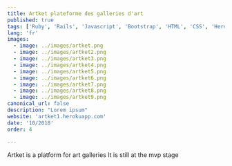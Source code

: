 ```yaml
---
title: Artket plateforme des galleries d'art
published: true
tags: ['Ruby', 'Rails', 'Javascript', 'Bootstrap', 'HTML', 'CSS', 'Heroku', 'Postgres']
lang: 'fr'
images:
  - image: ../images/artket.png
  - image: ../images/artket2.png
  - image: ../images/artket3.png
  - image: ../images/artket4.png
  - image: ../images/artket5.png
  - image: ../images/artket6.png
  - image: ../images/artket7.png
  - image: ../images/artket8.png
  - image: ../images/artket9.png
canonical_url: false
description: "Lorem ipsum"
website: 'artket1.herokuapp.com'
date: '10/2018'
order: 4

---
```


Artket is a platform for art galleries
It is still at the mvp stage



